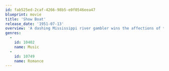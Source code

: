 ```yaml
---
id: fab525ed-2caf-4266-98b5-e0f0546eea47
blueprint: movie
title: 'Show Boat'
release_date: '1951-07-13'
overview: 'A dashing Mississippi river gambler wins the affections of the daughter of the owner of the Show Boat.'
genres:
  -
    id: 10402
    name: Music
  -
    id: 10749
    name: Romance
---
```


